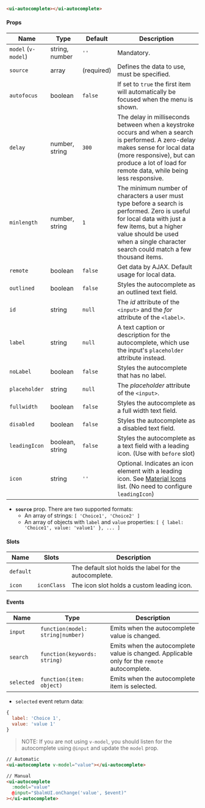 ```html
<ui-autocomplete></ui-autocomplete>
```

#### Props

| Name                | Type            | Default    | Description                                                                                                                                                                                                                             |
| ------------------- | --------------- | ---------- | --------------------------------------------------------------------------------------------------------------------------------------------------------------------------------------------------------------------------------------- |
| `model` (`v-model`) | string, number  | `''`       | Mandatory.                                                                                                                                                                                                                              |
| `source`            | array           | (required) | Defines the data to use, must be specified.                                                                                                                                                                                             |
| `autofocus`         | boolean         | `false`    | If set to `true` the first item will automatically be focused when the menu is shown.                                                                                                                                                   |
| `delay`             | number, string  | `300`      | The delay in milliseconds between when a keystroke occurs and when a search is performed. A zero-delay makes sense for local data (more responsive), but can produce a lot of load for remote data, while being less responsive.        |
| `minlength`         | number, string  | `1`        | The minimum number of characters a user must type before a search is performed. Zero is useful for local data with just a few items, but a higher value should be used when a single character search could match a few thousand items. |
| `remote`            | boolean         | `false`    | Get data by AJAX. Default usage for local data.                                                                                                                                                                                         |
| `outlined`          | boolean         | `false`    | Styles the autocomplete as an outlined text field.                                                                                                                                                                                      |
| `id`                | string          | `null`     | The _id_ attribute of the `<input>` and the _for_ attribute of the `<label>`.                                                                                                                                                           |
| `label`             | string          | `null`     | A text caption or description for the autocomplete, which use the input's `placeholder` attribute instead.                                                                                                                              |
| `noLabel`           | boolean         | `false`    | Styles the autocomplete that has no label.                                                                                                                                                                                              |
| `placeholder`       | string          | `null`     | The _placeholder_ attribute of the `<input>`.                                                                                                                                                                                           |
| `fullwidth`         | boolean         | `false`    | Styles the autocomplete as a full width text field.                                                                                                                                                                                     |
| `disabled`          | boolean         | `false`    | Styles the autocomplete as a disabled text field.                                                                                                                                                                                       |
| `leadingIcon`       | boolean, string | `false`    | Styles the autocomplete as a text field with a leading icon. (Use with `before` slot)                                                                                                                                                   |
| `icon`              | string          | `''`       | Optional. Indicates an icon element with a leading icon. See [Material Icons](/#/icons) list. (No need to configure `leadingIcon`)                                                                                                      |

- **`source`** prop. There are two supported formats:
  - An array of strings: `[ 'Choice1', 'Choice2' ]`
  - An array of objects with `label` and `value` properties: `[ { label: 'Choice1', value: 'value1' }, ... ]`

#### Slots

| Name      | Slots       | Description                                            |
| --------- | ----------- | ------------------------------------------------------ |
| `default` |             | The default slot holds the label for the autocomplete. |
| `icon`    | `iconClass` | The icon slot holds a custom leading icon.             |

#### Events

| Name       | Type                              | Description                                                                                  |
| ---------- | --------------------------------- | -------------------------------------------------------------------------------------------- |
| `input`    | `function(model: string\|number)` | Emits when the autocomplete value is changed.                                                |
| `search`   | `function(keywords: string)`      | Emits when the autocomplete value is changed. Applicable only for the `remote` autocomplete. |
| `selected` | `function(item: object)`          | Emits when the autocomplete item is selected.                                                |

- `selected` event return data:

```js
{
  label: 'Choice 1',
  value: 'value 1'
}
```

> NOTE: If you are not using `v-model`, you should listen for the autocomplete using `@input` and update the `model` prop.

```html
// Automatic
<ui-autocomplete v-model="value"></ui-autocomplete>

// Manual
<ui-autocomplete
  :model="value"
  @input="$balmUI.onChange('value', $event)"
></ui-autocomplete>
```
